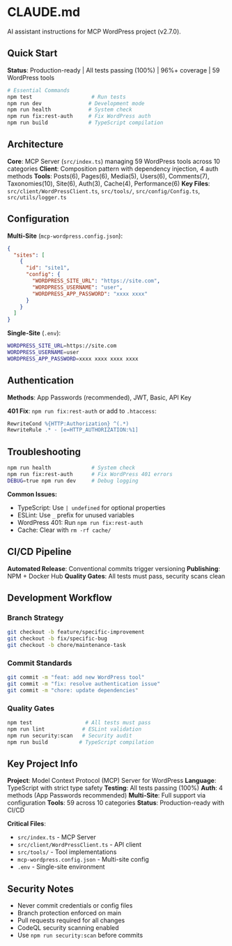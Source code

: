 # CLAUDE.md

AI assistant instructions for MCP WordPress project (v2.7.0).

## Quick Start

**Status**: Production-ready | All tests passing (100%) | 96%+ coverage | 59 WordPress tools

```bash
# Essential Commands
npm test                   # Run tests
npm run dev               # Development mode
npm run health            # System check
npm run fix:rest-auth     # Fix WordPress auth
npm run build             # TypeScript compilation
```

## Architecture

**Core**: MCP Server (`src/index.ts`) managing 59 WordPress tools across 10 categories **Client**: Composition pattern
with dependency injection, 4 auth methods **Tools**: Posts(6), Pages(6), Media(5), Users(6), Comments(7),
Taxonomies(10), Site(6), Auth(3), Cache(4), Performance(6) **Key Files**: `src/client/WordPressClient.ts`, `src/tools/`,
`src/config/Config.ts`, `src/utils/logger.ts`

## Configuration

**Multi-Site** (`mcp-wordpress.config.json`):

```json
{
  "sites": [
    {
      "id": "site1",
      "config": {
        "WORDPRESS_SITE_URL": "https://site.com",
        "WORDPRESS_USERNAME": "user",
        "WORDPRESS_APP_PASSWORD": "xxxx xxxx"
      }
    }
  ]
}
```

**Single-Site** (`.env`):

```bash
WORDPRESS_SITE_URL=https://site.com
WORDPRESS_USERNAME=user
WORDPRESS_APP_PASSWORD=xxxx xxxx xxxx xxxx
```

## Authentication

**Methods**: App Passwords (recommended), JWT, Basic, API Key

**401 Fix**: `npm run fix:rest-auth` or add to `.htaccess`:

```apache
RewriteCond %{HTTP:Authorization} ^(.*)
RewriteRule .* - [e=HTTP_AUTHORIZATION:%1]
```

## Troubleshooting

```bash
npm run health             # System check
npm run fix:rest-auth      # Fix WordPress 401 errors
DEBUG=true npm run dev     # Debug logging
```

**Common Issues:**

- TypeScript: Use `| undefined` for optional properties
- ESLint: Use `_` prefix for unused variables
- WordPress 401: Run `npm run fix:rest-auth`
- Cache: Clear with `rm -rf cache/`

## CI/CD Pipeline

**Automated Release**: Conventional commits trigger versioning **Publishing**: NPM + Docker Hub **Quality Gates**: All
tests must pass, security scans clean

## Development Workflow

### Branch Strategy

```bash
git checkout -b feature/specific-improvement
git checkout -b fix/specific-bug
git checkout -b chore/maintenance-task
```

### Commit Standards

```bash
git commit -m "feat: add new WordPress tool"
git commit -m "fix: resolve authentication issue"
git commit -m "chore: update dependencies"
```

### Quality Gates

```bash
npm test                 # All tests must pass
npm run lint            # ESLint validation
npm run security:scan   # Security audit
npm run build          # TypeScript compilation
```

## Key Project Info

**Project**: Model Context Protocol (MCP) Server for WordPress **Language**: TypeScript with strict type safety
**Testing**: All tests passing (100%) **Auth**: 4 methods (App Passwords recommended) **Multi-Site**: Full
support via configuration **Tools**: 59 across 10 categories **Status**: Production-ready with CI/CD

**Critical Files**:

- `src/index.ts` - MCP Server
- `src/client/WordPressClient.ts` - API client
- `src/tools/` - Tool implementations
- `mcp-wordpress.config.json` - Multi-site config
- `.env` - Single-site environment

## Security Notes

- Never commit credentials or config files
- Branch protection enforced on main
- Pull requests required for all changes
- CodeQL security scanning enabled
- Use `npm run security:scan` before commits
